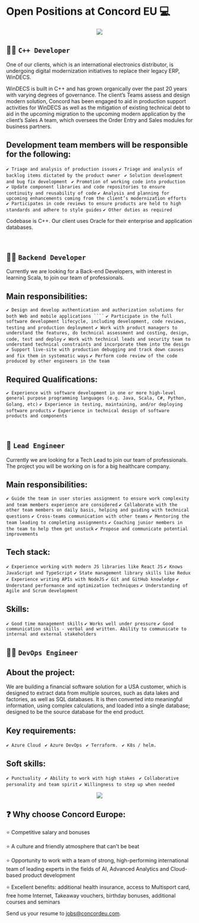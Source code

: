 
# Open Positions at Concord EU 💻

<div id="header" align="center">
  <img src="https://github.com/Concord-Europe/Open-Positions/blob/main/Join%20our%20team.jpg"/> 
</div>

👨‍🏭 `C++ Developer`
--------------

One of our clients, which is an international electronics distributor, is undergoing digital modernization initiatives to replace their legacy ERP, WinDECS.  

WinDECS is built in C++ and has grown organically over the past 20 years with varying degrees of governance. The client’s Teams assess and design modern solution, Concord has been engaged to aid in production support activities for WinDECS as well as the mitigation of existing technical debt to aid in the upcoming migration to the upcoming modern application by the client’s Sales A team, which oversees the Order Entry and Sales modules for business partners.  


## Development team members will be responsible for the following: 

``
✔️ Triage and analysis of production issues
``
``
✔️ Triage and analysis of backlog items dictated by the product owner 
``
``
✔️ Solution development and bug fix development 
``
``
✔️ Promotion of working code into production  
``
``
✔️ Update component libraries and code repositories to ensure continuity and reusability of code
``
``
✔️ Analysis and planning for upcoming enhancements coming from the client’s modernization efforts  
``
``
✔️ Participates in code reviews to ensure products are held to high standards and adhere to style guides
``
``
✔️ Other duties as required  
`` 
   
Codebase is C++. Our client uses Oracle for their enterprise and application databases.  


<br />

👨‍🔧 `Backend Developer`
------------------------

Currently we are looking for a Back-end Developers, with interest in learning Scala, to join our team of professionals.


## Main responsibilities:
``
✔️ Design and develop authentication and authorization solutions for both Web and mobile applications ````
``
``
✔️ Participate in the full software development lifecycle, including development, code reviews, testing and production deployment
``
``
✔️ Work with product managers to understand the features, do technical assessment and costing, design, code, test and deploy
``
``
✔️ Work with technical leads and security team to understand technical constraints and incorporate them into the design
``
``
✔️ Support live-site with production debugging and track down causes and fix them in systematic ways
``
``
✔️ Perform code review of the code produced by other engineers in the team
``

## Required Qualifications:

``
✔️ Experience with software development in one or more high-level general purpose programming languages (e.g. Java, Scala, C#, Python, Golang, etc)
``
``
✔️ Experience in testing, maintaining, and/or deploying software products
``
``
✔️ Experience in technical design of software products and components
``

<br />

👷 `Lead Engineer`
------------------

Currently we are looking for a Tech Lead to join our team of professionals. The project you will be working on is for a big healthcare company.


## Main responsibilities:

``
✔️ Guide the team in user stories assignment to ensure work complexity and team members experience are considered
``
``
✔️ Collaborate with the other team members on daily basis, helping and guiding with technical questions
``
``
✔️ Cross-teams communication with other teams
``
``
✔️ Mentoring the team leading to completing assignments
``
``
✔️ Coaching junior members in the team to help them get unstuck
``
``
✔️ Propose and communicate potential improvements
``

## Tech stack:

``
✔️ Experience working with modern JS libraries like React JS
``
``
✔️ Knows JavaScript and TypeScript
``
``
✔️ State management library skills like Redux
``
``
✔️ Experience writing APIs with NodeJS
``
``
✔️ Git and GitHub knowledge
``
``
✔️ Understand performance and optimization techniques
``
``
✔️ Understanding of Agile and Scrum development
``


## Skills:

``
✔️ Good time management skills
``
``
✔️ Works well under pressure
``
``
✔️ Good communication skills - verbal and written. Ability to communicate to internal and external stakeholders
``
<br />

👨‍🍳 `DevOps Engineer`
---------------------


## About the project:  

We are building a financial software solution for a USA customer, which is designed to extract data from multiple sources, such as data lakes and factories, as well as SQL databases. It is then converted into meaningful information, using complex calculations, and loaded into a single database; designed to be the source database for the end product. 

## Key requirements: 
``
✔️ Azure Cloud 
``
``
✔️ Azure DevOps 
``
``
✔️ Terraform. 
``
``
✔️ K8s / helm. 
``

## Soft skills: 
``
✔️ Punctuality 
``
``
✔️ Ability to work with high stakes 
``
``
✔️ Collaborative personality and team spirit
``
``
✔️ Willingness to step up when needed 
``

  
<div id="header" align="center">
  <img src="https://github.com/Concord-Europe/Open-Positions/blob/main/our%20values.jpg"/> 
</div>


❓ Why choose Concord Europe: 
-------------------

⭐ Competitive salary and bonuses 

⭐ A culture and friendly atmosphere that can't be beat 

⭐ Opportunity to work with a team of strong, high-performing international team of leading experts in the fields of AI, Advanced Analytics and Cloud-based product development 

⭐ Excellent benefits: additional health insurance, access to Multisport card, free home Internet, Takeaway vouchers, birthday bonuses, additional courses and seminars


Send us your resume to jobs@concordeu.com. 

